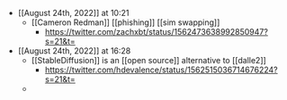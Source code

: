 - [[August 24th, 2022]] at 10:21
    - [[Cameron Redman]] [[phishing]] [[sim swapping]]
        - https://twitter.com/zachxbt/status/1562473638992850947?s=21&t=
- [[August 24th, 2022]] at 16:28
    - [[StableDiffusion]] is an [[open source]] alternative to [[dalle2]] 
        - https://twitter.com/hdevalence/status/1562515036714676224?s=21&t=
    - 
